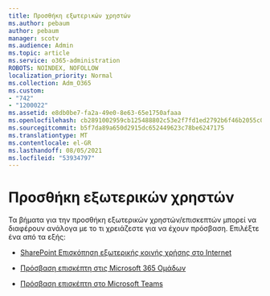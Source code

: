 ```yaml
---
title: Προσθήκη εξωτερικών χρηστών
ms.author: pebaum
author: pebaum
manager: scotv
ms.audience: Admin
ms.topic: article
ms.service: o365-administration
ROBOTS: NOINDEX, NOFOLLOW
localization_priority: Normal
ms.collection: Adm_O365
ms.custom:
- "742"
- "1200022"
ms.assetid: e8db0be7-fa2a-49e0-8e63-65e1750afaaa
ms.openlocfilehash: cb2891002959cb125488802c53e2f7fd1ed2792b6f46b2055c0ec046c0bd4e52
ms.sourcegitcommit: b5f7da89a650d2915dc652449623c78be6247175
ms.translationtype: MT
ms.contentlocale: el-GR
ms.lasthandoff: 08/05/2021
ms.locfileid: "53934797"
---
```

# <a name="adding-external-users"></a>Προσθήκη εξωτερικών χρηστών

Τα βήματα για την προσθήκη εξωτερικών χρηστών/επισκεπτών μπορεί να διαφέρουν ανάλογα με το τι χρειάζεστε για να έχουν πρόσβαση. Επιλέξτε ένα από τα εξής:
  
- [SharePoint Επισκόπηση εξωτερικής κοινής χρήσης στο Internet](https://docs.microsoft.com/sharepoint/external-sharing-overview)

- [Πρόσβαση επισκέπτη στις Microsoft 365 Ομάδων](https://support.office.com/article/guest-access-in-office-365-groups-bfc7a840-868f-4fd6-a390-f347bf51aff6)

- [Πρόσβαση επισκέπτη στο Microsoft Teams](https://docs.microsoft.com/microsoftteams/guest-access-checklist)
